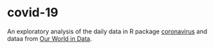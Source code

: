 # covid-19

An exploratory analysis of the daily data in R package [coronavirus](https://ramikrispin.github.io/coronavirus/) and dataa from [Our World in Data](https://covid.ourworldindata.org).
